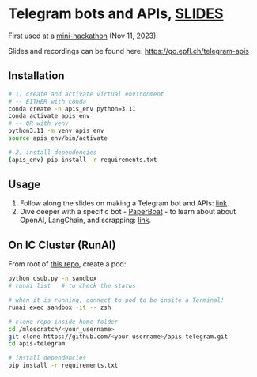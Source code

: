 # Telegram bots and APIs, [SLIDES](https://go.epfl.ch/telegram-apis)

First used at a [mini-hackathon](https://lu.ma/lauzhack-apis-2023) (Nov 11, 2023).

Slides and recordings can be found here: https://go.epfl.ch/telegram-apis

## Installation

```bash
# 1) create and activate virtual environment
# -- EITHER with conda
conda create -n apis_env python=3.11
conda activate apis_env
# -- OR with venv
python3.11 -m venv apis_env
source apis_env/bin/activate

# 2) install dependencies
(apis_env) pip install -r requirements.txt
```

## Usage 

1. Follow along the slides on making a Telegram bot and APIs: [link](https://docs.google.com/presentation/d/1IedczIb_IedU-NWEnH4qHZCaX985zEsptzePF3b_vHA/edit?usp=sharing).
2. Dive deeper with a specific bot - [PaperBoat](https://github.com/lucafusarbassini/paperboat) - to learn about about OpenAI, LangChain, and scrapping: [link](https://docs.google.com/presentation/d/1Otleuoi5-TfD3YCz1cS0k9MF-Tp7_E0Z/edit?usp=drive_link&ouid=115816041756434628590&rtpof=true&sd=true).

## On IC Cluster (RunAI)

From root of [this repo](https://github.com/epfml/getting-started-lauzhack/?tab=readme-ov-file#4-use-this-repo-to-start-a-llm-training-run-with-your-fork-of-the-llm-baselines-code), create a pod:
```bash
python csub.py -n sandbox
# runai list   # to check the status

# when it is running, connect to pod to be insite a Terminal!
runai exec sandbox -it -- zsh

# clone repo inside home folder
cd /mloscratch/<your_username>
git clone https://github.com/<your username>/apis-telegram.git
cd apis-telegram

# install dependencies
pip install -r requirements.txt
```
